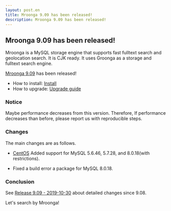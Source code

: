 ```yaml
---
layout: post.en
title: Mroonga 9.09 has been released!
description: Mroonga 9.09 has been released!
---
```


## Mroonga 9.09 has been released!

Mroonga is a MySQL storage engine that supports fast fulltext search
and geolocation search. It is CJK ready. It uses Groonga as a storage
and fulltext search engine.

[Mroonga 9.09](/docs/news.html#release-9-09) has been released!

* How to install: [Install](/docs/install.html)
* How to upgrade: [Upgrade guide](/docs/upgrade.html)

### Notice

Maybe performance decreases from this version.
Therefore, If performance decreases than before, please report us with reproducible steps.

### Changes

The main changes are as follows.

  * [CentOS](/docs/install/centos) Added support for MySQL 5.6.46, 5.7.28, and 8.0.18(with restrictions).

  * Fixed a build error a package for MySQL 8.0.18.

### Conclusion

See [Release 9.09 - 2019-10-30](/docs/news.html#release-9-09) about detailed changes since 9.08.

Let's search by Mroonga!
